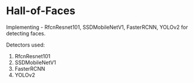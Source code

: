 # Hall-of-Faces
Implementing - RfcnResnet101, SSDMobileNetV1, FasterRCNN, YOLOv2 for detecting faces.

Detectors used: 
  1) RfcnResnet101
  2) SSDMobileNetV1
  3) FasterRCNN
  4) YOLOv2

